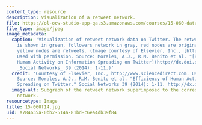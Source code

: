 ```yaml
---
content_type: resource
description: Visualization of a retweet network.
file: https://ol-ocw-studio-app-qa.s3.amazonaws.com/courses/15-060-data-models-and-decisions-fall-2014/a784635a0bb2514a81bdc6ea4db39f84_15.060f14.jpg
file_type: image/jpeg
image_metadata:
  caption: 'Visualization of retweet network data on Twitter. The retweets network
    is shown in green, followers network in gray, red nodes are original tweets and
    yellow nodes are retweets. (Image courtesy of Elsevier, Inc., [http://www.sciencedirect.com](http://www.sciencedirect.com).
    Used with permission. Source: Morales, A.J., R.M. Benito et al. "[Efficiency of
    Human Activity on Information Spreading on Twitter](http://dx.doi.org/10.1016/j.socnet.2014.03.007)."
    _Social Networks_ 39 (2014): 1-11.)'
  credit: 'Courtesy of Elsevier, Inc., http://www.sciencedirect.com. Used with permission.
    Source: Morales, A.J., R.M. Benito et al. "Efficiency of Human Activity on Information
    Spreading on Twitter." Social Networks 39 (2014): 1-11. http://dx.doi.org/10.1016/j.socnet.2014.03.007'
  image-alt: Subgraph of the retweet network superimposed to the corresponding followers
    network.
resourcetype: Image
title: 15-060f14.jpg
uid: a784635a-0bb2-514a-81bd-c6ea4db39f84
---
```

